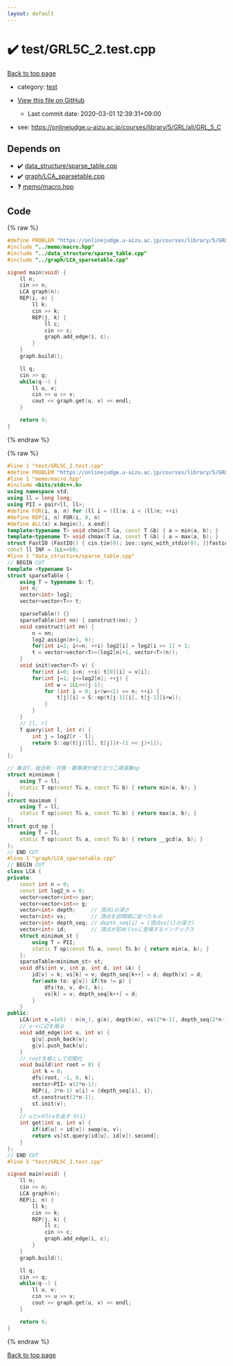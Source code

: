 ```yaml
---
layout: default
---
```


<!-- mathjax config similar to math.stackexchange -->
<script type="text/javascript" async
  src="https://cdnjs.cloudflare.com/ajax/libs/mathjax/2.7.5/MathJax.js?config=TeX-MML-AM_CHTML">
</script>
<script type="text/x-mathjax-config">
  MathJax.Hub.Config({
    TeX: { equationNumbers: { autoNumber: "AMS" }},
    tex2jax: {
      inlineMath: [ ['$','$'] ],
      processEscapes: true
    },
    "HTML-CSS": { matchFontHeight: false },
    displayAlign: "left",
    displayIndent: "2em"
  });
</script>

<script type="text/javascript" src="https://cdnjs.cloudflare.com/ajax/libs/jquery/3.4.1/jquery.min.js"></script>
<script src="https://cdn.jsdelivr.net/npm/jquery-balloon-js@1.1.2/jquery.balloon.min.js" integrity="sha256-ZEYs9VrgAeNuPvs15E39OsyOJaIkXEEt10fzxJ20+2I=" crossorigin="anonymous"></script>
<script type="text/javascript" src="../../assets/js/copy-button.js"></script>
<link rel="stylesheet" href="../../assets/css/copy-button.css" />


# :heavy_check_mark: test/GRL5C_2.test.cpp

<a href="../../index.html">Back to top page</a>

* category: <a href="../../index.html#098f6bcd4621d373cade4e832627b4f6">test</a>
* <a href="{{ site.github.repository_url }}/blob/master/test/GRL5C_2.test.cpp">View this file on GitHub</a>
    - Last commit date: 2020-03-01 12:39:31+09:00


* see: <a href="https://onlinejudge.u-aizu.ac.jp/courses/library/5/GRL/all/GRL_5_C">https://onlinejudge.u-aizu.ac.jp/courses/library/5/GRL/all/GRL_5_C</a>


## Depends on

* :heavy_check_mark: <a href="../../library/data_structure/sparse_table.cpp.html">data_structure/sparse_table.cpp</a>
* :heavy_check_mark: <a href="../../library/graph/LCA_sparsetable.cpp.html">graph/LCA_sparsetable.cpp</a>
* :question: <a href="../../library/memo/macro.hpp.html">memo/macro.hpp</a>


## Code

<a id="unbundled"></a>
{% raw %}
```cpp
#define PROBLEM "https://onlinejudge.u-aizu.ac.jp/courses/library/5/GRL/all/GRL_5_C"
#include "../memo/macro.hpp"
#include "../data_structure/sparse_table.cpp"
#include "../graph/LCA_sparsetable.cpp"

signed main(void) {
    ll n;
    cin >> n;
    LCA graph(n);
    REP(i, n) {
        ll k;
        cin >> k;
        REP(j, k) {
            ll c;
            cin >> c;
            graph.add_edge(i, c);
        }
    }
    graph.build();

    ll q;
    cin >> q;
    while(q--) {
        ll u, v;
        cin >> u >> v;
        cout << graph.get(u, v) << endl;
    }

    return 0;
}
```
{% endraw %}

<a id="bundled"></a>
{% raw %}
```cpp
#line 1 "test/GRL5C_2.test.cpp"
#define PROBLEM "https://onlinejudge.u-aizu.ac.jp/courses/library/5/GRL/all/GRL_5_C"
#line 1 "memo/macro.hpp"
#include <bits/stdc++.h>
using namespace std;
using ll = long long;
using PII = pair<ll, ll>;
#define FOR(i, a, n) for (ll i = (ll)a; i < (ll)n; ++i)
#define REP(i, n) FOR(i, 0, n)
#define ALL(x) x.begin(), x.end()
template<typename T> void chmin(T &a, const T &b) { a = min(a, b); }
template<typename T> void chmax(T &a, const T &b) { a = max(a, b); }
struct FastIO {FastIO() { cin.tie(0); ios::sync_with_stdio(0); }}fastiofastio;
const ll INF = 1LL<<60;
#line 1 "data_structure/sparse_table.cpp"
// BEGIN CUT
template <typename S>
struct sparseTable {
    using T = typename S::T;
    int n;
    vector<int> log2;
    vector<vector<T>> t;

    sparseTable() {}
    sparseTable(int nn) { construct(nn); }
    void construct(int nn) {
        n = nn;
        log2.assign(n+1, 0);
        for(int i=2; i<=n; ++i) log2[i] = log2[i >> 1] + 1;
        t = vector<vector<T>>(log2[n]+1, vector<T>(n));
    }
    void init(vector<T> v) {
        for(int i=0; i<n; ++i) t[0][i] = v[i];
        for(int j=1; j<=log2[n]; ++j) {
            int w = 1LL<<(j-1);
            for (int i = 0; i+(w<<1) <= n; ++i) {
                t[j][i] = S::op(t[j-1][i], t[j-1][i+w]);
            }
        }
    }
    // [l, r]
    T query(int l, int r) {
        int j = log2[r - l];
        return S::op(t[j][l], t[j][r-(1 << j)+1]);
    }
};

// 集合T、結合則・可換・冪等律が成り立つ二項演算op
struct minnimum {
    using T = ll;
    static T op(const T& a, const T& b) { return min(a, b); }
};
struct maximum {
    using T = ll;
    static T op(const T& a, const T& b) { return max(a, b); }
};
struct gcd_op {
    using T = ll;
    static T op(const T& a, const T& b) { return __gcd(a, b); }
};
// END CUT
#line 1 "graph/LCA_sparsetable.cpp"
// BEGIN CUT
class LCA {
private:
    const int n = 0;
    const int log2_n = 0;
    vector<vector<int>> par;
    vector<vector<int>> g;
    vector<int> depth;     // 頂点iの深さ
    vector<int> vs;        // 頂点を訪問順に並べたもの
    vector<int> depth_seq; // depth_seq[i] = (頂点vs[i]の深さ)
    vector<int> id;        // 頂点が初めてvsに登場するインデックス
    struct minimum_st {
        using T = PII;
        static T op(const T& a, const T& b) { return min(a, b); }
    }; 
    sparseTable<minimum_st> st;
    void dfs(int v, int p, int d, int &k) {
        id[v] = k; vs[k] = v; depth_seq[k++] = d; depth[v] = d;
        for(auto to: g[v]) if(to != p) {
            dfs(to, v, d+1, k);
            vs[k] = v; depth_seq[k++] = d;
        }
    }
public:
    LCA(int n_=1e5) : n(n_), g(n), depth(n), vs(2*n-1), depth_seq(2*n-1), id(n) {}
    // u-vに辺を張る
    void add_edge(int u, int v) {
        g[u].push_back(v);
        g[v].push_back(u);
    }
    // rootを根として初期化
    void build(int root = 0) {
        int k = 0;
        dfs(root, -1, 0, k);
        vector<PII> v(2*n-1);
        REP(i, 2*n-1) v[i] = {depth_seq[i], i};
        st.construct(2*n-1);
        st.init(v);
    }
    // uとvのlcaを返す O(1)
    int get(int u, int v) {
        if(id[u] > id[v]) swap(u, v);
        return vs[st.query(id[u], id[v]).second];
    }
};
// END CUT
#line 5 "test/GRL5C_2.test.cpp"

signed main(void) {
    ll n;
    cin >> n;
    LCA graph(n);
    REP(i, n) {
        ll k;
        cin >> k;
        REP(j, k) {
            ll c;
            cin >> c;
            graph.add_edge(i, c);
        }
    }
    graph.build();

    ll q;
    cin >> q;
    while(q--) {
        ll u, v;
        cin >> u >> v;
        cout << graph.get(u, v) << endl;
    }

    return 0;
}

```
{% endraw %}

<a href="../../index.html">Back to top page</a>

